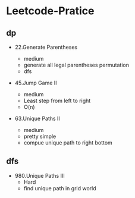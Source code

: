 # Leetcode-Pratice

## dp

- 22.Generate Parentheses
    - medium 
    - generate all legal parentheses permutation
    - dfs

- 45.Jump Game II
    - medium
    - Least step from left to right
    - O(n)
    
- 63.Unique Paths II
    - medium
    - pretty simple
    - compue unique path to right bottom

## dfs
- 980.Unique Paths III
    - Hard
    - find unique path in grid world
